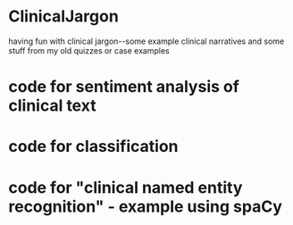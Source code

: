 # ClinicalJargon
having fun with clinical jargon--some example clinical narratives and some stuff from my old quizzes or case examples

# code for sentiment analysis of clinical text

# code for classification

# code for "clinical named entity recognition" - example using spaCy

